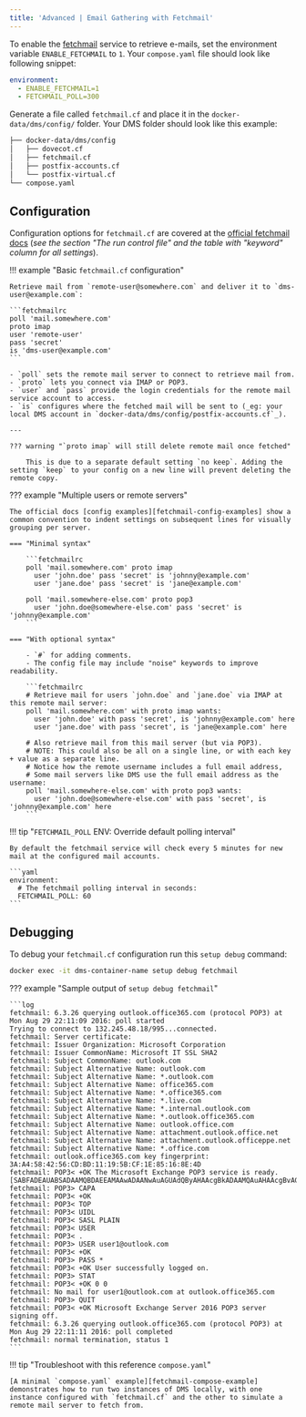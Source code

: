 ```yaml
---
title: 'Advanced | Email Gathering with Fetchmail'
---
```


To enable the [fetchmail][fetchmail-website] service to retrieve e-mails, set the environment variable `ENABLE_FETCHMAIL` to `1`. Your `compose.yaml` file should look like following snippet:

```yaml
environment:
  - ENABLE_FETCHMAIL=1
  - FETCHMAIL_POLL=300
```

Generate a file called `fetchmail.cf` and place it in the `docker-data/dms/config/` folder. Your DMS folder should look like this example:

```txt
├── docker-data/dms/config
│   ├── dovecot.cf
│   ├── fetchmail.cf
│   ├── postfix-accounts.cf
│   └── postfix-virtual.cf
└── compose.yaml
```

## Configuration

Configuration options for `fetchmail.cf` are covered at the [official fetchmail docs][fetchmail-docs-config] (_see the section "The run control file" and the table with "keyword" column for all settings_).

!!! example "Basic `fetchmail.cf` configuration"

    Retrieve mail from `remote-user@somewhere.com` and deliver it to `dms-user@example.com`:

    ```fetchmailrc
    poll 'mail.somewhere.com'
    proto imap
    user 'remote-user'
    pass 'secret'
    is 'dms-user@example.com'
    ```

    - `poll` sets the remote mail server to connect to retrieve mail from.
    - `proto` lets you connect via IMAP or POP3.
    - `user` and `pass` provide the login credentials for the remote mail service account to access.
    - `is` configures where the fetched mail will be sent to (_eg: your local DMS account in `docker-data/dms/config/postfix-accounts.cf`_).

    ---

    ??? warning "`proto imap` will still delete remote mail once fetched"

        This is due to a separate default setting `no keep`. Adding the setting `keep` to your config on a new line will prevent deleting the remote copy.

??? example "Multiple users or remote servers"

    The official docs [config examples][fetchmail-config-examples] show a common convention to indent settings on subsequent lines for visually grouping per server.

    === "Minimal syntax"

        ```fetchmailrc
        poll 'mail.somewhere.com' proto imap
          user 'john.doe' pass 'secret' is 'johnny@example.com'
          user 'jane.doe' pass 'secret' is 'jane@example.com'

        poll 'mail.somewhere-else.com' proto pop3
          user 'john.doe@somewhere-else.com' pass 'secret' is 'johnny@example.com'
        ```

    === "With optional syntax"

        - `#` for adding comments.
        - The config file may include "noise" keywords to improve readability.

        ```fetchmailrc
        # Retrieve mail for users `john.doe` and `jane.doe` via IMAP at this remote mail server:
        poll 'mail.somewhere.com' with proto imap wants:
          user 'john.doe' with pass 'secret', is 'johnny@example.com' here
          user 'jane.doe' with pass 'secret', is 'jane@example.com' here

        # Also retrieve mail from this mail server (but via POP3).
        # NOTE: This could also be all on a single line, or with each key + value as a separate line.
        # Notice how the remote username includes a full email address,
        # Some mail servers like DMS use the full email address as the username:
        poll 'mail.somewhere-else.com' with proto pop3 wants:
          user 'john.doe@somewhere-else.com' with pass 'secret', is 'johnny@example.com' here
        ```

!!! tip "`FETCHMAIL_POLL` ENV: Override default polling interval"

    By default the fetchmail service will check every 5 minutes for new mail at the configured mail accounts.

    ```yaml
    environment:
      # The fetchmail polling interval in seconds:
      FETCHMAIL_POLL: 60
    ```

## Debugging

To debug your `fetchmail.cf` configuration run this `setup debug` command:

```sh
docker exec -it dms-container-name setup debug fetchmail
```

??? example "Sample output of `setup debug fetchmail`"

    ```log
    fetchmail: 6.3.26 querying outlook.office365.com (protocol POP3) at Mon Aug 29 22:11:09 2016: poll started
    Trying to connect to 132.245.48.18/995...connected.
    fetchmail: Server certificate:
    fetchmail: Issuer Organization: Microsoft Corporation
    fetchmail: Issuer CommonName: Microsoft IT SSL SHA2
    fetchmail: Subject CommonName: outlook.com
    fetchmail: Subject Alternative Name: outlook.com
    fetchmail: Subject Alternative Name: *.outlook.com
    fetchmail: Subject Alternative Name: office365.com
    fetchmail: Subject Alternative Name: *.office365.com
    fetchmail: Subject Alternative Name: *.live.com
    fetchmail: Subject Alternative Name: *.internal.outlook.com
    fetchmail: Subject Alternative Name: *.outlook.office365.com
    fetchmail: Subject Alternative Name: outlook.office.com
    fetchmail: Subject Alternative Name: attachment.outlook.office.net
    fetchmail: Subject Alternative Name: attachment.outlook.officeppe.net
    fetchmail: Subject Alternative Name: *.office.com
    fetchmail: outlook.office365.com key fingerprint: 3A:A4:58:42:56:CD:BD:11:19:5B:CF:1E:85:16:8E:4D
    fetchmail: POP3< +OK The Microsoft Exchange POP3 service is ready. [SABFADEAUABSADAAMQBDAEEAMAAwADAANwAuAGUAdQByAHAAcgBkADAAMQAuAHAAcgBvAGQALgBlAHgAYwBoAGEAbgBnAGUAbABhAGIAcwAuAGMAbwBtAA==]
    fetchmail: POP3> CAPA
    fetchmail: POP3< +OK
    fetchmail: POP3< TOP
    fetchmail: POP3< UIDL
    fetchmail: POP3< SASL PLAIN
    fetchmail: POP3< USER
    fetchmail: POP3< .
    fetchmail: POP3> USER user1@outlook.com
    fetchmail: POP3< +OK
    fetchmail: POP3> PASS *
    fetchmail: POP3< +OK User successfully logged on.
    fetchmail: POP3> STAT
    fetchmail: POP3< +OK 0 0
    fetchmail: No mail for user1@outlook.com at outlook.office365.com
    fetchmail: POP3> QUIT
    fetchmail: POP3< +OK Microsoft Exchange Server 2016 POP3 server signing off.
    fetchmail: 6.3.26 querying outlook.office365.com (protocol POP3) at Mon Aug 29 22:11:11 2016: poll completed
    fetchmail: normal termination, status 1
    ```

!!! tip "Troubleshoot with this reference `compose.yaml`"

    [A minimal `compose.yaml` example][fetchmail-compose-example] demonstrates how to run two instances of DMS locally, with one instance configured with `fetchmail.cf` and the other to simulate a remote mail server to fetch from.

[fetchmail-website]: https://www.fetchmail.info
[fetchmail-docs-config]: https://www.fetchmail.info/fetchmail-man.html#the-run-control-file
[fetchmail-config-examples]: https://www.fetchmail.info/fetchmail-man.html#configuration-examples
[fetchmail-compose-example]: https://github.com/orgs/docker-mailserver/discussions/3994#discussioncomment-9290570
